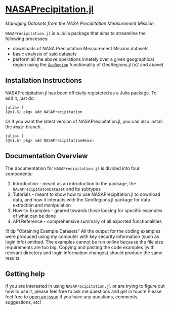 # [NASAPrecipitation.jl](https://github.com/natgeo-wong/NASAPrecipitation.jl)
*Managing Datasets from the NASA Precipitation Measurement Mission*

`NASAPrecipitation.jl` is a Julia package that aims to streamline the following processes:
* downloads of NASA Precipitation Measurement Mission datasets
* basic analysis of said datasets
* perform all the above operations innately over a given geographical region using the [`GeoRegion`](https://github.com/JuliaClimate/GeoRegions.jl) functionality of GeoRegions.jl (v2 and above)

## Installation Instructions

NASAPrecipitation.jl has been officially registered as a Julia package.  To add it, just do:
```
julia> ]
(@v1.6) pkg> add NASAPrecipitation
```

Or if you want the latest version of NASAPrecipitation.jl, you can also install the `#main` branch.
```
julia> ]
(@v1.6) pkg> add NASAPrecipitation#main
```

## Documentation Overview

The documentation for `NASAPrecipitation.jl` is divided into four components:
1. Introduction - meant as an introduction to the package, the `NASAPrecipitatonDataset` and its subtypes
2. Tutorials - meant to show how to use NASAPrecipitation.jl to download data, and how it interacts with the GeoRegions.jl package for data extraction and manipulation
3. How-to Examples - geared towards those looking for specific examples of what can be done
4. API Reference - comprehensive summary of all exported functionalities

!!! tip "Obtaining Example Datasets"
    All the output for the coding examples were produced using my computer with key security information (such as login info) omitted.  The examples cannot be run online because the file size requirements are too big.  Copying and pasting the code examples (with relevant directory and login information changes) should produce the same results.

## Getting help
If you are interested in using `NASAPrecipitation.jl` or are trying to figure out how to use it, please feel free to ask me questions and get in touch!  Please feel free to [open an issue](https://github.com/natgeo-wong/NASAPrecipitation.jl/issues/new) if you have any questions, comments, suggestions, etc!
